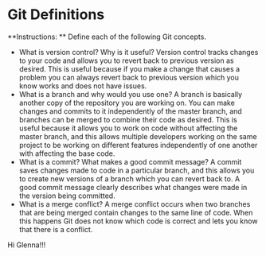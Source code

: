 # Git Definitions

**Instructions: ** Define each of the following Git concepts.

* What is version control?  Why is it useful?
Version control tracks changes to your code and allows you to revert back to previous version as desired. This is useful because if you make a change that causes a problem you can always revert back to previous version which you know works and does not have issues.
* What is a branch and why would you use one?
A branch is basically another copy of the repository you are working on. You can make changes and commits to it independently of the master branch, and branches can be merged to combine their code as desired. This is useful because it allows you to work on code without affecting the master branch, and this allows multiple developers working on the same project to be working on different features independently of one another with affecting the base code.
* What is a commit? What makes a good commit message?
A commit saves changes made to code in a particular branch, and this allows you to create new versions of a branch which you can revert back to. A good commit message clearly describes what changes were made in the version being committed.
* What is a merge conflict?
A merge conflict occurs when two branches that are being merged contain changes to the same line of code. When this happens Git does not know which code is correct and lets you know that there is a conflict.

Hi Glenna!!!